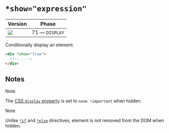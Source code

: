 # `*show="expression"`

| Version                               | Phase          |
| ------------------------------------- | -------------- |
| ![](https://jsr.io/badges/@mizu/show) | 71 — `DISPLAY` |

Conditionally display an element.

```html
<div *show="true">
  <!--...-->
</div>
```

## Notes

> [!NOTE]
> The [CSS `display` property](https://developer.mozilla.org/docs/Web/CSS/display) is set to `none !important` when hidden.

> [!NOTE]
> Unlike [`*if`](#if) and [`*else`](#else) directives, element is not removed from the DOM when hidden.
